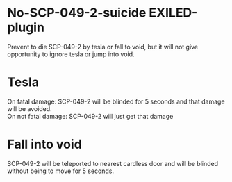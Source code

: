 # No-SCP-049-2-suicide EXILED-plugin
Prevent to die SCP-049-2 by tesla or fall to void, but it will not give opportunity to ignore tesla or jump into void.

# Tesla 
On fatal damage: SCP-049-2 will be blinded for 5 seconds and that damage will be avoided.  
On not fatal damage: SCP-049-2 will just get that damage

# Fall into void
SCP-049-2 will be teleported to nearest cardless door and will be blinded without being to move for 5 seconds.
